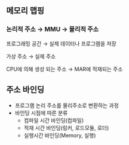 ## 메모리 맵핑

### 논리적 주소 → MMU → 물리적 주소

프로그래밍 공간 → 실제 데이터나 프로그램을 저장

가상 주소 → 실제 주소

CPU에 의해 생성 되는 주소  → MAR에 적재되는 주소

## 주소 바인딩

- 프로그램 논리 주소를 물리주소로 변환하는 과정
- 바인딩 시점에 따른 분류
    - 컴파일 시간 바인딩(컴파일)
    - 적재 시간 바인딩(링커, 로드모듈, 로더)
    - 실행시간 바인딩(Memory, 실행)
